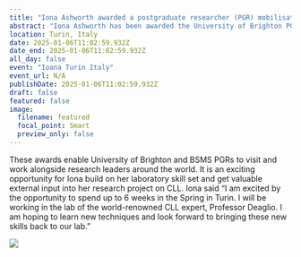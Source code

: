 ```yaml
---
title: "Iona Ashworth awarded a postgraduate researcher (PGR) mobilisation scheme grant"
abstract: "Iona Ashworth has been awarded the University of Brighton PGR mobilisation award to spend time in the research laboratories of our long-term collaborator at the University of Turin in Italy."
location: Turin, Italy
date: 2025-01-06T11:02:59.932Z
date_end: 2025-01-06T11:02:59.932Z
all_day: false
event: "Ioana Turin Italy"
event_url: N/A
publishDate: 2025-01-06T11:02:59.932Z
draft: false
featured: false
image:
  filename: featured
  focal_point: Smart
  preview_only: false
---
```


These awards enable University of Brighton and BSMS PGRs to visit and work alongside research leaders around the world. It is an exciting opportunity for Iona build on her laboratory skill set and get valuable external input into her research project on CLL. Iona said “I am excited by the opportunity to spend up to 6 weeks in the Spring in Turin. I will be working in the lab of the world-renowned CLL expert, Professor Deaglio. I am hoping to learn new techniques and look forward to bringing these new skills back to our lab.”

![](IonaTurin.png)


